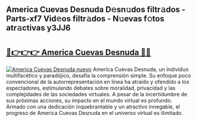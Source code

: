 ## America Cuevas Desnuda D𝚎sn𝚞dos filtr𝚊dos - Parts-xf7 Vid𝚎os filtr𝚊dos - N𝚞evas f𝚘tos atr𝚊ctivas y3JJ6

# <h2><a href="http://mb24d4.tromn.icu/?c=America+Cuevas+Desnuda">🔗👉👉👉 America Cuevas Desnuda 🔗🔗</a></h2>

[![America Cuevas Desnuda nuevo](https://i.imgur.com/pEAQMta.gif)](http://mb24d4.tromn.icu/?c=America+Cuevas+Desnuda)
America Cuevas Desnuda, un individuo multifacético y paradójico, desafía la comprensión simple. Su enfoque poco convencional de la autorrepresentación en línea ha atraído y ofendido a los espectadores, estimulando debates sobre moralidad, privacidad y las complejidades de las sociedades virtuales. A pesar de la incertidumbre de sus próximas acciones, su impacto en el mundo virtual es profundo. Armado con una dedicación inquebrantable y un atractivo innegable, el progreso de America Cuevas Desnuda en el universo virtual es ilimitado.
